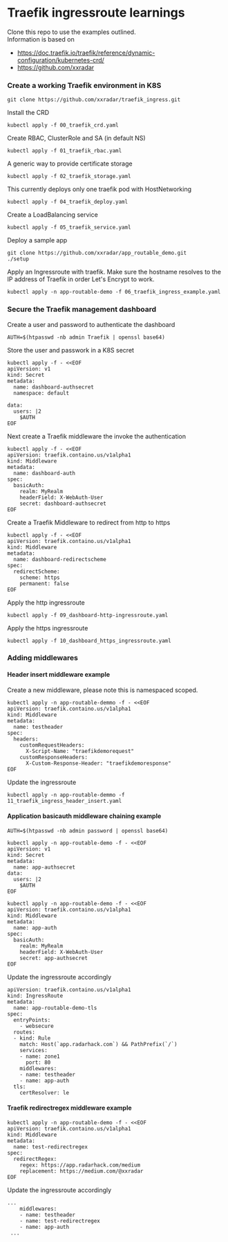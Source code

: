 # Traefik ingressroute learnings

Clone this repo to use the examples outlined. <br>
Information is based on 
- https://doc.traefik.io/traefik/reference/dynamic-configuration/kubernetes-crd/ 
- https://github.com/xxradar

### Create a working Traefik environment in K8S
```
git clone https://github.com/xxradar/traefik_ingress.git
```
Install the CRD
```
kubectl apply -f 00_traefik_crd.yaml
```
Create RBAC, ClusterRole and SA (in default NS)
```
kubectl apply -f 01_traefik_rbac.yaml
```
A generic way to provide certificate storage
```
kubectl apply -f 02_traefik_storage.yaml
```
This currently deploys only one traefik pod with HostNetworking
```
kubectl apply -f 04_traefik_deploy.yaml
```
Create a LoadBalancing service
```
kubectl apply -f 05_traefik_service.yaml
```
Deploy a sample app
```
git clone https://github.com/xxradar/app_routable_demo.git
./setup 
```
Apply an Ingressroute with traefik. Make sure the hostname resolves to the IP address of Traefik in order Let's Encrypt to work.
```
kubectl apply -n app-routable-demo -f 06_traefik_ingress_example.yaml
```
### Secure the Traefik management dashboard
Create a user and password to authenticate the dashboard
```
AUTH=$(htpasswd -nb admin Traefik | openssl base64)
```
Store the user and passwork in a K8S secret
```
kubectl apply -f - <<EOF
apiVersion: v1
kind: Secret
metadata:
  name: dashboard-authsecret
  namespace: default

data:
  users: |2
    $AUTH
EOF
```
Next create a Traefik middleware the invoke the authentication
```
kubectl apply -f - <<EOF
apiVersion: traefik.containo.us/v1alpha1
kind: Middleware
metadata:
  name: dashboard-auth
spec:
  basicAuth:
    realm: MyRealm
    headerField: X-WebAuth-User
    secret: dashboard-authsecret
EOF
```
Create a Traefik Middleware to redirect from http to https
```
kubectl apply -f - <<EOF
apiVersion: traefik.containo.us/v1alpha1
kind: Middleware
metadata:
  name: dashboard-redirectscheme
spec:
  redirectScheme:
    scheme: https
    permanent: false
EOF
```
Apply the http ingressroute
```
kubectl apply -f 09_dashboard-http-ingressroute.yaml
```
Apply the https ingressroute
```
kubectl apply -f 10_dashboard_https_ingressroute.yaml
```

### Adding middlewares
#### Header insert middleware example
Create a new middleware, please note this is namespaced scoped.
```
kubectl apply -n app-routable-demmo -f - <<EOF
apiVersion: traefik.containo.us/v1alpha1
kind: Middleware
metadata:
  name: testheader
spec:
  headers:
    customRequestHeaders:
      X-Script-Name: "traefikdemorequest"
    customResponseHeaders:
      X-Custom-Response-Header: "traefikdemoresponse"
EOF
```
Update the ingressroute
```
kubectl apply -n app-routable-demmo -f 11_traefik_ingress_header_insert.yaml
```

#### Application basicauth middleware chaining example

```
AUTH=$(htpasswd -nb admin password | openssl base64)
```
```
kubectl apply -n app-routable-demo -f - <<EOF
apiVersion: v1
kind: Secret
metadata:
  name: app-authsecret
data:
  users: |2
    $AUTH
EOF
```
```
kubectl apply -n app-routable-demo -f - <<EOF
apiVersion: traefik.containo.us/v1alpha1
kind: Middleware
metadata:
  name: app-auth
spec:
  basicAuth:
    realm: MyRealm
    headerField: X-WebAuth-User
    secret: app-authsecret
EOF
```
Update the ingressroute accordingly
```
apiVersion: traefik.containo.us/v1alpha1
kind: IngressRoute
metadata:
  name: app-routable-demo-tls
spec:
  entryPoints:
    - websecure
  routes:
  - kind: Rule
    match: Host(`app.radarhack.com`) && PathPrefix(`/`)
    services:
    - name: zone1
      port: 80
    middlewares:
    - name: testheader
    - name: app-auth
  tls:
    certResolver: le
 ```
#### Traefik redirectregex middleware example
```
kubectl apply -n app-routable-demo -f - <<EOF
apiVersion: traefik.containo.us/v1alpha1
kind: Middleware
metadata:
  name: test-redirectregex
spec:
  redirectRegex:
    regex: https://app.radarhack.com/medium
    replacement: https://medium.com/@xxradar
EOF
```
Update the ingressroute accordingly
```
...
    middlewares:
    - name: testheader
    - name: test-redirectregex
    - name: app-auth
 ...
 ```
